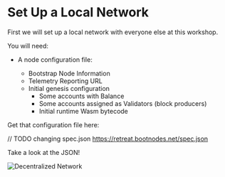 # Set Up a Local Network

First we will set up a local network with everyone else at this workshop.

You will need:

* A node configuration file:

	* Bootstrap Node Information
	* Telemetry Reporting URL
	* Initial genesis configuration
		* Some accounts with Balance
		* Some accounts assigned as Validators (block producers)
		* Initial runtime Wasm bytecode

Get that configuration file here:

// TODO changing spec.json
https://retreat.bootnodes.net/spec.json

Take a look at the JSON!

<!-- slide:break -->

![Decentralized Network](./assets/network.png)

<!-- <button id="gen-button">Generate Keys</button>
<div id="keygen">
	<textarea id="ed25519"></textarea>
	<textarea id="sr25519"></textarea>
</div> -->
